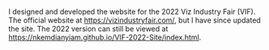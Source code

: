I designed and developed the website for the 2022 Viz Industry Fair (VIF).
The official website at https://vizindustryfair.com/, but I have since updated the site.
The 2022 version can still be viewed at https://nkemdianyiam.github.io/VIF-2022-Site/index.html.
